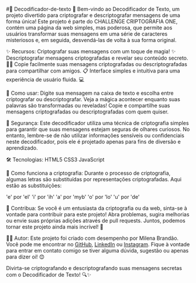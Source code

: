 #🔐 Decodificador-de-texto 🔐
Bem-vindo ao Decodificador de Texto, um projeto divertido para criptografar e descriptografar mensagens de uma forma única! Este projeto é parte do CHALLENGE CRIPTOGRAFIA ONE, contém uma página da web simples, mas poderosa, que permite aos usuários transformar suas mensagens em uma série de caracteres misteriosos e, em seguida, desvendá-las de volta à sua forma original.

✨ Recursos:
Criptografar suas mensagens com um toque de magia! ✨
Descriptografar mensagens criptografadas e revelar seu conteúdo secreto. 🕵️‍♂️
Copie facilmente suas mensagens criptografadas ou descriptografadas para compartilhar com amigos. 📋
Interface simples e intuitiva para uma experiência de usuário fluida. 💻

🚀 Como usar:
Digite sua mensagem na caixa de texto e escolha entre criptografar ou descriptografar.
Veja a mágica acontecer enquanto suas palavras são transformadas ou reveladas!
Copie e compartilhe suas mensagens criptografadas ou descriptografadas com quem quiser.

🔑 Segurança:
Este decodificador utiliza uma técnica de criptografia simples para garantir que suas mensagens estejam seguras de olhares curiosos. No entanto, lembre-se de não utilizar informações sensíveis ou confidenciais neste decodificador, pois ele é projetado apenas para fins de diversão e aprendizado.

🛠️ Tecnologias:
HTML5
CSS3
JavaScript

🌟 Como funciona a criptografia:
Durante o processo de criptografia, algumas letras são substituídas por representações criptografadas. Aqui estão as substituições:

'e' por 'el'
'i' por 'ih'
'a' por 'myb'
'o' por 'lo'
'u' por 'de'

🌟 Contribua:
Se você é um entusiasta da criptografia ou da web, sinta-se à vontade para contribuir para este projeto! Abra problemas, sugira melhorias ou envie suas próprias adições através de pull requests. Juntos, podemos tornar este projeto ainda mais incrível! 🎉

👨‍💻 Autor:
Este projeto foi criado com desempenho por Milena Brandão. Você pode me encontrar no [GitHub](https://github.com/Milena-Brandao), [LinkedIn](https://www.linkedin.com/in/milena-brandão/) ou [Instagram](https://www.instagram.com/milenabrand_/). Fique à vontade para entrar em contato comigo se tiver alguma dúvida, sugestão ou apenas para dizer oi! 😊

Divirta-se criptografando e descriptografando suas mensagens secretas com o Decodificador de Texto! 🔍✨
